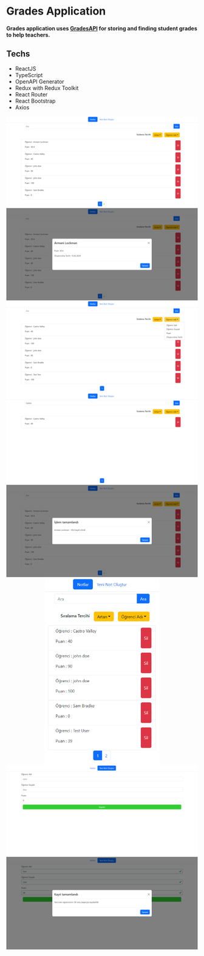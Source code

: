 # Grades Application

#### Grades application uses [GradesAPI](https://github.com/hasangurbuzz/grades-api) for storing and finding student grades to help teachers.

## Techs

- ReactJS
- TypeScript
- OpenAPI Generator
- Redux with Redux Toolkit
- React Router
- React Bootstrap
- Axios

<div style="display: flex; flex-direction: column; align-items: center">
    <img src="https://raw.githubusercontent.com/hasangurbuzz/grades/master/ss/home-d.png">
    <img src="https://raw.githubusercontent.com/hasangurbuzz/grades/master/ss/home_detail-d.png">
    <img src="https://raw.githubusercontent.com/hasangurbuzz/grades/master/ss/home-sort-d.png">
    <img src="https://raw.githubusercontent.com/hasangurbuzz/grades/master/ss/home-search-d.png">
    <img src="https://raw.githubusercontent.com/hasangurbuzz/grades/master/ss/home-delete-d.png">
    <img width="300" src="https://raw.githubusercontent.com/hasangurbuzz/grades/master/ss/home-m.png">
    <img src="https://raw.githubusercontent.com/hasangurbuzz/grades/master/ss/create-d.png">
    <img src="https://raw.githubusercontent.com/hasangurbuzz/grades/master/ss/create-info-d.png">
</div>